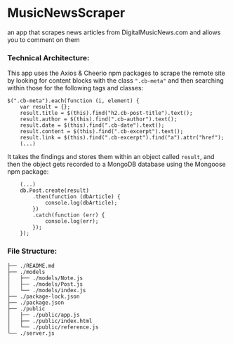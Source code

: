 # MusicNewsScraper
an app that scrapes news articles from DigitalMusicNews.com and allows you to comment on them

### Technical Architecture:

This app uses the Axios & Cheerio npm packages to scrape the remote site by looking for content blocks with the class `".cb-meta"` and then searching within those for the following tags and classes:

```
$(".cb-meta").each(function (i, element) {
    var result = {};
    result.title = $(this).find("h2.cb-post-title").text();
    result.author = $(this).find(".cb-author").text();
    result.date = $(this).find(".cb-date").text();
    result.content = $(this).find(".cb-excerpt").text();
    result.link = $(this).find(".cb-excerpt").find("a").attr("href");
    (...)
```

It takes the findings and stores them within an object called `result`, and then the object gets recorded to a MongoDB database using the Mongoose npm package:

```
    (...)
    db.Post.create(result)
        .then(function (dbArticle) {
            console.log(dbArticle);
        })
        .catch(function (err) {
            console.log(err);
        });
    });
```

### File Structure:

```
├── ./README.md
├── ./models
│   ├── ./models/Note.js
│   ├── ./models/Post.js
│   └── ./models/index.js
├── ./package-lock.json
├── ./package.json
├── ./public
│   ├── ./public/app.js
│   ├── ./public/index.html
│   └── ./public/reference.js
└── ./server.js
```